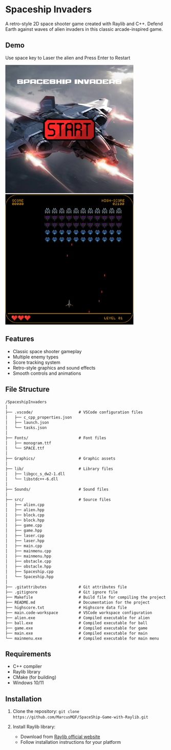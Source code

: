 # Spaceship Invaders

A retro-style 2D space shooter game created with Raylib and C++. Defend Earth against waves of alien invaders in this classic arcade-inspired game.

## Demo

Use space key to Laser the alien and Press Enter to Restart

<img src="menu.png" alt="Menu" width="400"/> <img src="demo.png" alt="Demo" width="400"/>

## Features

- Classic space shooter gameplay
- Multiple enemy types
- Score tracking system
- Retro-style graphics and sound effects
- Smooth controls and animations

## File Structure

```
/SpaceshipInvaders
│
├── .vscode/                    # VSCode configuration files
│   ├── c_cpp_properties.json
│   ├── launch.json
│   └── tasks.json
│
├── Fonts/                      # Font files
│   ├── monogram.ttf
│   └── SPACE.ttf
│
├── Graphics/                   # Graphic assets
│
├── lib/                        # Library files
│   ├── libgcc_s_dw2-1.dll
│   └── libstdc++-6.dll
│
├── Sounds/                     # Sound files
│
├── src/                        # Source files
│   ├── alien.cpp
│   ├── alien.hpp
│   ├── block.cpp
│   ├── block.hpp
│   ├── game.cpp
│   ├── game.hpp
│   ├── laser.cpp
│   ├── laser.hpp
│   ├── main.cpp
│   ├── mainmenu.cpp
│   ├── mainmenu.hpp
│   ├── obstacle.cpp
│   ├── obstacle.hpp
│   ├── Spaceship.cpp
│   └── Spaceship.hpp
│
├── .gitattributes              # Git attributes file
├── .gitignore                  # Git ignore file
├── Makefile                    # Build file for compiling the project
├── README.md                   # Documentation for the project
├── highscore.txt               # Highscore data file
├── main.code-workspace         # VSCode workspace configuration
├── alien.exe                   # Compiled executable for alien
├── ball.exe                    # Compiled executable for ball
├── game.exe                    # Compiled executable for game
├── main.exe                    # Compiled executable for main
└── mainmenu.exe                # Compiled executable for main menu
```

## Requirements

- C++ compiler
- Raylib library
- CMake (for building)
- Windows 10/11

## Installation

1. Clone the repository:
```git clone https://github.com/MarcusMQF/SpaceShip-Game-with-Raylib.git```

2. Install Raylib library:
   - Download from [Raylib official website](https://www.raylib.com/)
   - Follow installation instructions for your platform